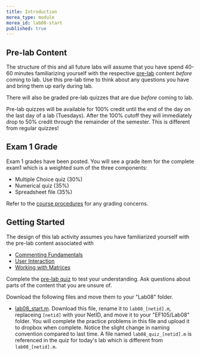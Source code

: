 ```yaml
---
title: Introduction
morea_type: module
morea_id: lab08-start
published: true
---
```

## Pre-lab Content

The structure of this and all future labs will assume that you
have spend 40-60 minutes familiarizing yourself with the
respective [pre-lab](./prelab.php) content *before* coming to
lab. Use this pre-lab time to think about any questions you
have and bring them up early during lab.

There will also be graded pre-lab quizzes that are due
*before* coming to lab.

Pre-lab quizzes will be available for 100% credit until the end of the
day on the last day of a lab (Tuesdays). After the 100% cutoff they
will immediately drop to 50% credit through the remainder of the
semester. This is different from regular quizzes!

## Exam 1 Grade

Exam 1 grades have been posted. You will see a grade item for the complete exam1 which is a weighted sum of the three components:
- Multiple Choice quiz (30%)
- Numerical quiz (35%)
- Spreadsheet file (35%)
	
Refer to the [course procedures]({{wwwroot}}/gen/procedures.php) for any grading concerns.

## Getting Started

The design of this lab activity assumes you have familiarized yourself with the pre-lab content associated with

- [Commenting Fundamentals]({{wwwroot}}/modules/matlab-matrices/prelab.php#module-matlab-commenting-fundamentals)
- [User Interaction]({{wwwroot}}/modules/matlab-matrices/prelab.php#module-matlab-user-io)
- [Working with Matrices]({{wwwroot}}/modules/matlab-matrices/prelab.php#module-matlab-matrices-prelab)

Complete the [pre-lab
quiz]({{wwwroot}}/sys.php?f=assess/main&name=prelab08_matrices) to
test your understanding. Ask questions about parts of the content that
you are unsure of.

Download the following files and move them to your "Lab08" folder.
- [lab08_start.m](./lab08_start.m). Download this file, rename it to `lab08_[netid].m`, replaceing `[netid]` with your NetID, and move it to your "EF105/Lab08" folder. You will complete the practice problems in this file and upload it to dropbox when complete. Notice the slight change in naming convention compared to last time. A file named `lab08_quiz_[netid].m` is referenced in the quiz for today's lab which is different from `lab08_[netid].m`.
